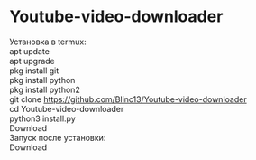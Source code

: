 # Youtube-video-downloader 
Установка в termux:    
apt update   
apt upgrade     
pkg install git    
pkg install python     
pkg install python2     
git clone https://github.com/Blinc13/Youtube-video-downloader      
cd Youtube-video-downloader      
python3 install.py      
Download           
Запуск после установки:         
Download
